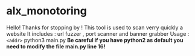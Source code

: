 # alx_monotoring
Hello! Thanks for stopping by !
This tool is used to scan verry quickly a website
It includes : url fuzzer , port scanner and banner grabber
Usage :
`<addr>` python3 main.py
**Be careful if you have python2 as default you need to modify the file main.py line 16!**
